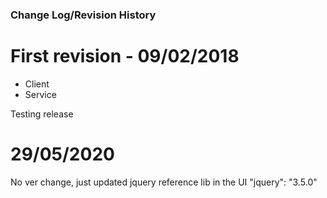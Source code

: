 ### Change Log/Revision History

First revision - 09/02/2018
===========================
+ Client
+ Service

Testing release


29/05/2020
==========
No ver change, just updated jquery reference lib in the UI
"jquery": "3.5.0"

